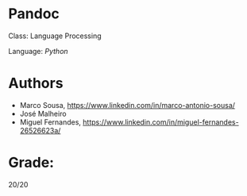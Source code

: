 # Pandoc
Class: Language Processing

Language: *Python*
# Authors

+ Marco Sousa, https://www.linkedin.com/in/marco-antonio-sousa/
+ José Malheiro
+ Miguel Fernandes, https://www.linkedin.com/in/miguel-fernandes-26526623a/

# Grade:
20/20
